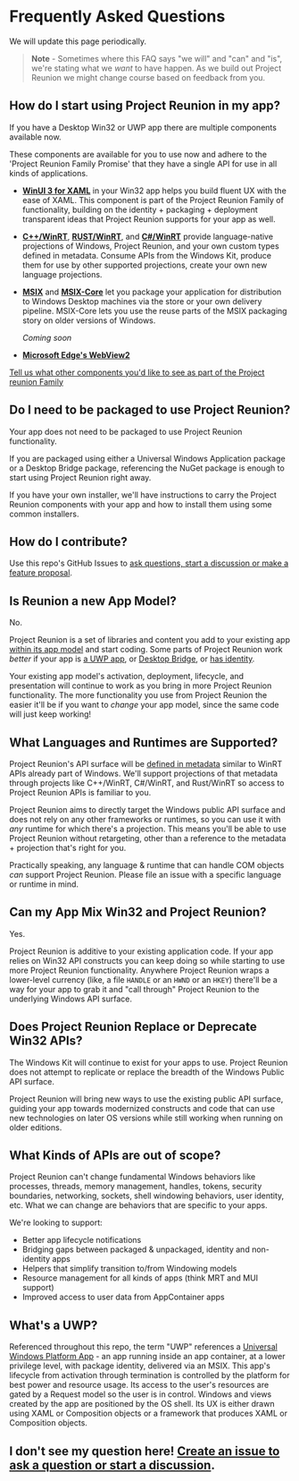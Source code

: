 # Frequently Asked Questions
We will update this page periodically.

> **Note** - Sometimes where this FAQ says "we will" and "can" and "is", we're stating
> what we _want_ to have happen. As we build out Project Reunion we might change course
> based on feedback from you.

## How do I start using Project Reunion in my app?
If you have a Desktop Win32 or UWP app there are multiple components available now.

These components are available for you to use now and adhere to the 'Project Reunion Family Promise' 
that they have a single API for use in all kinds of applications.

- **[WinUI 3 for XAML](https://github.com/microsoft/microsoft-ui-xaml)** in your Win32 app helps you 
build fluent UX with the ease of XAML. This component is part of the Project Reunion 
Family of functionality, building on the identity + packaging + deployment transparent ideas that
Project Reunion supports for your app as well.
- **[C++/WinRT](https://github.com/microsoft/cppwinrt)**, 
**[RUST/WinRT](https://github.com/microsoft/winrt-rs)**, 
and **[C#/WinRT](https://github.com/microsoft/cswinrt)** 
provide language-native projections of Windows, Project Reunion, 
and your own custom types defined in metadata. Consume APIs from the Windows Kit, produce them for 
use by other supported projections, create your own new language projections.
- **[MSIX](https://docs.microsoft.com/en-us/windows/msix/overview)** and 
**[MSIX-Core](https://github.com/microsoft/msix-packaging)** 
let you package your application for distribution to Windows Desktop machines 
via the store or your own delivery pipeline. MSIX-Core lets you use the reuse parts of the MSIX 
packaging story on older versions of Windows.

  _Coming soon_
- **[Microsoft Edge's WebView2](https://docs.microsoft.com/en-us/microsoft-edge/webview2)**

[Tell us what other components you'd like to see as part of the Project reunion Family](https://github.com/microsoft/ProjectReunion/issues/new/choose)

## Do I need to be packaged to use Project Reunion?
Your app does not need to be packaged to use Project Reunion functionality.

If you are packaged using either a Universal Windows Application package or a Desktop Bridge package, 
referencing the NuGet package is enough to start using Project Reunion right away.

If you have your own installer, we'll have instructions to carry the Project Reunion components with your app 
and how to install them using some common installers.

## How do I contribute?
Use this repo's GitHub Issues to [ask questions, start a discussion or make a feature proposal](https://github.com/microsoft/ProjectReunion/issues/new/choose).

## Is Reunion a new App Model?

No.

Project Reunion is a set of libraries and content you add to your existing app
[within its app model](https://docs.microsoft.com/en-us/windows/apps/desktop/choose-your-platform)
and start coding. Some parts of Project Reunion work _better_ if your app is
[a UWP app](https://docs.microsoft.com/en-us/windows/uwp/get-started/), or
[Desktop Bridge](https://docs.microsoft.com/en-us/windows/apps/desktop/modernize/desktop-to-uwp-extensions),
or [has identity](https://aka.ms/sparsepkgblog).

Your existing app model's activation, deployment, lifecycle, and presentation
will continue to work as you bring in more Project Reunion functionality. The
more functionality you use from Project Reunion the easier it'll be if you
want to _change_ your app model, since the same code will just keep working!

## What Languages and Runtimes are Supported?

Project Reunion's API surface will be [defined in metadata](https://docs.microsoft.com/en-us/uwp/winrt-cref/winmd-files)
similar to WinRT APIs already part of Windows. We'll support projections of that metadata
through projects like C++/WinRT, C#/WinRT, and Rust/WinRT so access to Project Reunion
APIs is familiar to you.

Project Reunion aims to directly target the Windows public API surface and does not
rely on any other frameworks or runtimes, so you can use it with _any_ runtime for
which there's a projection. This means you'll be able to use Project Reunion without
retargeting, other than a reference to the metadata + projection that's right for you.

Practically speaking, any language & runtime that can handle COM objects _can_ support
Project Reunion.  Please file an issue with a specific language or runtime in mind.

## Can my App Mix Win32 and Project Reunion?

Yes.

Project Reunion is additive to your existing application code. If your app relies
on Win32 API constructs you can keep doing so while starting to use more
Project Reunion functionality. Anywhere Project Reunion wraps a lower-level
currency (like, a file `HANDLE` or an `HWND` or an `HKEY`) there'll be a way for
your app to grab it and "call through" Project Reunion to the underlying Windows API
surface.

## Does Project Reunion Replace or Deprecate Win32 APIs?

The Windows Kit will continue to exist for your apps to use. Project Reunion does not
attempt to replicate or replace the breadth of the Windows Public API surface.

Project Reunion will bring new ways to use the existing public API surface, guiding
your app towards modernized constructs and code that can use new technologies on
later OS versions while still working when running on older editions.

## What Kinds of APIs are out of scope?

Project Reunion can't change fundamental Windows behaviors like processes, threads,
memory management, handles, tokens, security boundaries, networking, sockets, shell
windowing behaviors, user identity, etc.  What we can change are behaviors that are
specific to your apps.

We're looking to support:

* Better app lifecycle notifications
* Bridging gaps between packaged & unpackaged, identity and non-identity apps
* Helpers that simplify transition to/from Windowing models
* Resource management for all kinds of apps (think MRT and MUI support)
* Improved access to user data from AppContainer apps

## What's a UWP?

Referenced throughout this repo, the term "UWP" references a
[Universal Windows Platform App](https://docs.microsoft.com/en-us/windows/uwp/get-started/) -
an app running inside an app container, at a lower privilege level, with
package identity, delivered via an MSIX. This app's lifecycle from activation
through termination is controlled by the platform for best power and resource
usage. Its access to the user's resources are gated by a Request model so the
user is in control. Windows and views created by the app are positioned by the
OS shell. Its UX is either drawn using XAML or Composition objects or a
framework that produces XAML or Composition objects.

## I don't see my question here! [Create an issue to ask a question or start a discussion](https://github.com/microsoft/ProjectReunion/issues/new/choose).

